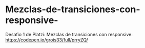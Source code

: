 # Mezclas-de-transiciones-con-responsive-
Desafio 1 de Platzi: Mezclas de transiciones con responsive: https://codepen.io/grois33/full/prryZQ/
